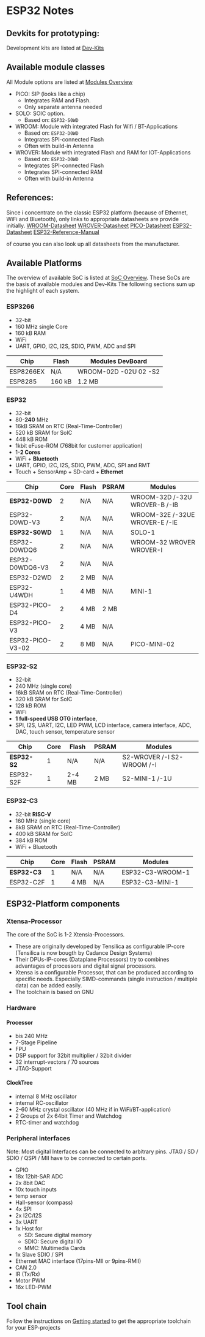 # ESP32 Notes


## Devkits for prototyping:
Development kits are listed at [Dev-Kits](https://www.espressif.com/en/products/devkits)


## Available module classes
All Module options are listed at [Modules Overview](https://www.espressif.com/en/products/modules)
- PICO: SIP (looks like a chip)
	- Integrates RAM and Flash. 
	- Only separate antenna needed
- SOLO: SOIC option.
	- Based on: `ESP32-S0WD`
- WROOM: Module with integrated Flash for Wifi / BT-Applications
	- Based on: `ESP32-D0WD`
	- Integrates SPI-connected Flash
	- Often with build-in Antenna
- WROVER: Module with integrated Flash and RAM for IOT-Applications
	- Based on: `ESP32-D0WD`
	- Integrates SPI-connected Flash
	- Integrates SPI-connected RAM
	- Often with build-in Antenna


## References:
Since i concentrate on the classic ESP32 platform (because of Ethernet, WiFi and Bluetooth), only links to appropriate datasheets are 
provide initially. 
[WROOM-Datasheet](https://www.espressif.com/sites/default/files/documentation/esp32-wroom-32_datasheet_en.pdf)
[WROVER-Datasheet](https://www.espressif.com/sites/default/files/documentation/esp32-wrover_datasheet_en.pdf)
[PICO-Datasheet](https://www.espressif.com/sites/default/files/documentation/esp32-pico-d4_datasheet_en.pdf)
[ESP32-Datasheet](https://www.espressif.com/sites/default/files/documentation/esp32_datasheet_en.pdf)
[ESP32-Reference-Manual](https://www.espressif.com/sites/default/files/documentation/esp32_technical_reference_manual_en.pdf)

of course you can also look up all datasheets from the manufacturer.

## Available Platforms
The overview of available SoC is listed at [SoC Overview](https://www.espressif.com/en/products/socs). These SoCs are the basis of available modules and Dev-Kits
The following sections sum up the highlight of each system.

### ESP3266
- 32-bit 
- 160 MHz single Core
- 160 kB RAM
- WiFi
- UART, GPIO, I2C, I2S, SDIO, PWM, ADC and SPI

| Chip		| Flash  | Modules DevBoard 	   |
| --------- | ------ | ----------------------- |
| ESP8266EX	| N/A    | WROOM-02D -02U 02 -S2   |
| ESP8285	| 160 kB | 1.2 MB | N/A 	       |

### ESP32
- 32-bit 
- 80-**240** MHz 
- 16kB SRAM on RTC (Real-Time-Controller)
- 520 kB SRAM for SoIC
- 448 kB ROM
- 1kbit eFuse-ROM (768bit for customer application)
- 1-**2 Cores**
- WiFi + **Bluetooth**
- UART, GPIO, I2C, I2S, SDIO, PWM, ADC, SPI and RMT
- Touch + SensorAmp + SD-card + **Ethernet**

| Chip			   | Core | Flash | PSRAM  | Modules 						|
| ---------------- | ---- | ----- | ------ | ------------------------------ |
| **ESP32-D0WD**   | 2    |  N/A  | N/A    | WROOM-32D /-32U WROVER-B /-IB	|
| ESP32-D0WD-V3    | 2    |  N/A  | N/A    | WROOM-32E /-32UE WROVER-E /-IE |
| **ESP32-S0WD**   | 1    |  N/A  | N/A    | SOLO-1							|
| ESP32-D0WDQ6     | 2 	  |  N/A  | N/A    | WROOM-32 WROVER WROVER-I		|
| ESP32-D0WDQ6-V3  | 2    |  N/A  | N/A    |								|
| ESP32-D2WD	   | 2 	  |  2 MB | N/A    |								|
| ESP32-U4WDH	   | 1    |  4 MB | N/A    | MINI-1							|
| ESP32-PICO-D4	   | 2	  |  4 MB | 2 MB   |								|
| ESP32-PICO-V3    | 2 	  |  4 MB | N/A    |								|
| ESP32-PICO-V3-02 | 2 	  |  8 MB | N/A    | PICO-MINI-02 					|

### ESP32-S2
- 32-bit 
- 240 MHz (single core)
- 16kB SRAM on RTC (Real-Time-Controller)
- 320 kB SRAM for SoIC
- 128 kB ROM
- WiFi
- **1 full-speed USB OTG interface**, 
- SPI, I2S, UART, I2C, LED PWM, LCD interface, camera interface, ADC, DAC, touch sensor, temperature sensor

| Chip			   | Core | Flash    | PSRAM  | Modules 					|
| ---------------- | ---- | -------- | ------ | --------------------------- |
| **ESP32-S2**     | 1    |  N/A     | N/A    | S2-WROVER /-I S2-WROOM /-I 	|
| ESP32-S2F        | 1    |  2-4 MB  | 2 MB   | S2-MINI-1 /-1U 				|

### ESP32-C3
- 32-bit **RISC-V**
- 160 MHz (single core)
- 8kB SRAM on RTC (Real-Time-Controller)
- 400 kB SRAM for SoIC
- 384 kB ROM
- WiFi + Bluetooth

| Chip			   | Core | Flash | PSRAM  | Modules 			|
| ---------------- | ---- | ----- | ------ | ------------------ |
| **ESP32-C3**     | 1    |  N/A  | N/A    | ESP32-C3-WROOM-1 	|
| ESP32-C2F        | 1    |  4 MB | N/A    | ESP32-C3-MINI-1	|


## ESP32-Platform components

### Xtensa-Processor
The core of the SoC is 1-2 Xtensia-Processors. 
- These are originally developed by Tensilica as configurable IP-core (Tensilica is now bougth by Cadance Design Systems)
- Their DPUs-IP-cores (Dataplane Processors) try to combines advantages of processors and digital signal processors. 
- Xtensa is a configurable Processor, that can be produced according to specific needs. Especially SIMD-commands (single instruction / multiple data) can be added easily.
- The toolchain is based on GNU

### Hardware
#### Processor
- bis 240 MHz
- 7-Stage Pipeline
- FPU
- DSP support for 32bit multiplier / 32bit divider
- 32 interrupt-vectors / 70 sources
- JTAG-Support

#### ClockTree
- internal 8 MHz oscillator
- internal RC-oscillator
- 2-60 MHz crystal oscillator (40 MHz if in WiFi/BT-application)
- 2 Groups of 2x 64bit Timer and Watchdog
- RTC-timer and watchdog

### Peripheral interfaces
Note: Most digital Interfaces can be connected to arbitrary pins. JTAG / SD / SDIO / QSPI / MII have to be connected to certain ports.
- GPIO
- 18x 12bit-SAR ADC
- 2x 8bit DAC
- 10x touch inputs
- temp sensor
- Hall-sensor (compass)
- 4x SPI
- 2x I2C/I2S
- 3x UART
- 1x Host for 
	- SD: Secure digital memory
	- SDIO: Secure digital IO
	- MMC: Multimedia Cards
- 1x Slave SDIO / SPI
- Ethernet MAC interface (17pins-MII or 9pins-RMII)
- CAN 2.0
- IR (Tx/Rx)
- Motor PWM
- 16x LED-PWM


## Tool chain
Follow the instructions on [Getting started](https://docs.espressif.com/projects/esp-idf/en/latest/esp32/get-started/index.html) 
to get the appropriate toolchain for your ESP-projects
